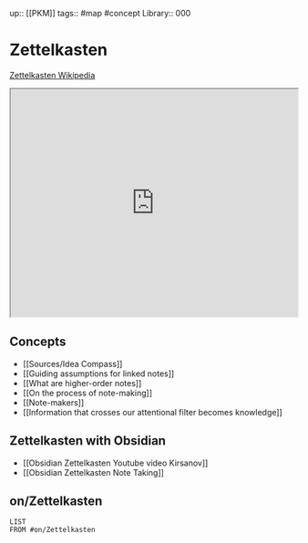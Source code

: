 up:: [[PKM]]
tags:: #map #concept 
Library:: 000

# Zettelkasten

[Zettelkasten Wikipedia](https://en.wikipedia.org/wiki/Zettelkasten)

<iframe src="https://en.wikipedia.org/wiki/Zettelkasten" width=100% height=400vh></iframe>


## Concepts

- [[Sources/Idea Compass]]
- [[Guiding assumptions for linked notes]]
- [[What are higher-order notes]]
- [[On the process of note-making]]
- [[Note-makers]]
- [[Information that crosses our attentional filter becomes knowledge]]

## Zettelkasten with Obsidian

- [[Obsidian Zettelkasten Youtube video Kirsanov]]
- [[Obsidian Zettelkasten Note Taking]]

## on/Zettelkasten
```dataview
LIST
FROM #on/Zettelkasten 
```

